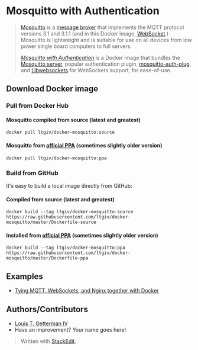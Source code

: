 # Mosquitto with Authentication
>  [Mosquitto](https://mosquitto.org/) is a [message broker](https://en.wikipedia.org/wiki/Message_broker) that implements the MQTT protocol versions 3.1 and 3.1.1 (and in this Docker image, [WebSocket](https://en.wikipedia.org/wiki/WebSocket).) Mosquitto is lightweight and is suitable for use on all devices from low power single board computers to full servers.
>  
>  *[Mosquitto with Authentication](https://hub.docker.com/r/gotget/novnc/)* is a Docker image that bundles the [Mosquitto server](https://mosquitto.org/), popular authentication plugin, [mosquitto-auth-plug](https://github.com/jpmens/mosquitto-auth-plug), and [Libwebsockets](https://libwebsockets.org/) for WebSockets support, for ease-of-use.

## Download Docker image

### Pull from Docker Hub

#### Mosquitto compiled from source (latest and greatest)
```
docker pull ltgiv/docker-mosquitto:source
```

#### Mosquitto from [official PPA](https://launchpad.net/~mosquitto-dev/+archive/ubuntu/mosquitto-ppa) (sometimes slightly older version)
```
docker pull ltgiv/docker-mosquitto:ppa
```

### Build from GitHub
It's easy to build a local image directly from GitHub:

#### Compiled from source (latest and greatest)
```
docker build --tag ltgiv/docker-mosquitto:source https://raw.githubusercontent.com/ltgiv/docker-mosquitto/master/Dockerfile-source
```

#### Installed from [official PPA](https://launchpad.net/~mosquitto-dev/+archive/ubuntu/mosquitto-ppa) (sometimes slightly older version)
```
docker build --tag ltgiv/docker-mosquitto:ppa https://raw.githubusercontent.com/ltgiv/docker-mosquitto/master/Dockerfile-ppa
```

## Examples
 - [Tying MQTT, WebSockets, and Nginx together with Docker](https://thad.getterman.org/2017/09/04/tying-mqtt-websockets-and-nginx-together-with-docker)

## Authors/Contributors
* [Louis T. Getterman IV](https://Thad.Getterman.org/about)
* Have an improvement? Your name goes here!

> Written with [StackEdit](https://stackedit.io/).

